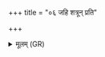 +++
title = "०६ जहि शत्रून् प्रति"

+++
<details><summary>मूलम् (GR)</summary>

जहि शत्रून् प्रति रन्धयस्व- +++(read 'prati?)+++  
-अग्निष् टे गोपा अधिपा वसिष्ठः ।  
शर्म ते राजा वरुणो नि यच्छाद्  
एवा त्वेन्द्रो ऽप्रतिवधं कृणोतु ॥
</details>